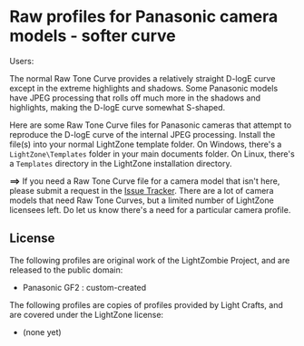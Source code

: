 # Raw profiles for Panasonic camera models - softer curve

Users:

The normal Raw Tone Curve provides a relatively straight D-logE curve
except in the extreme highlights and shadows.
Some Panasonic models have JPEG processing
that rolls off much more in the shadows and highlights,
making the D-logE curve somewhat S-shaped.

Here are some Raw Tone Curve files for Panasonic cameras
that attempt to reproduce the D-logE curve of the internal JPEG processing.
Install the file(s) into your normal LightZone template folder.
On Windows,
there's a `LightZone\Templates` folder in your main documents folder.
On Linux,
there's a `Templates` directory in the LightZone installation directory.

**==>** If you need a Raw Tone Curve file for a camera model that isn't here,
please submit a request in the
[Issue Tracker](https://github.com/Doug-Pardee/LightZombie/issues).
There are a lot of camera models that need Raw Tone Curves,
but a limited number of LightZone licensees left.
Do let us know there's a need for a particular camera profile.

## License

The following profiles are original work of the LightZombie Project,
and are released to the public domain:

* Panasonic GF2 : custom-created

The following profiles are copies of profiles provided by Light Crafts,
and are covered under the LightZone license:

* (none yet)

